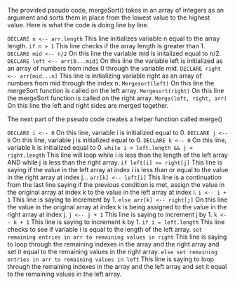 The provided pseudo code, mergeSort() takes in an array of integers as an argument and sorts them in place from the lowest value to the highest value. Here is what the code is doing line by line.

`DECLARE n <-- arr.length` This line initializes variable n equal to the array length.
`if n > 1` This line checks if the array length is greater than 1.
`DECLARE mid <-- n/2` On this line the variable mid is initalized equal to n/2.
`DECLARE left <-- arr[0...mid]` On this line the variable left is initialized as an array of numbers from index 0 through the variable mid.
`DECLARE right <-- arr[mid...n]` This line is initializing variable right as an array of numbers from mid through the index n.
`Mergesort(left)` On this line the mergeSort function is called on the left array.
`Mergesort(right)` On this line the mergeSort function is called on the right array.
`Merge(left, right, arr)` On this line the left and right sides are merged together.


The next part of the pseudo code creates a helper function called merge()


`DECLARE i <-- 0` On this line, variable i is initialized equal to 0.
`DECLARE j <-- 0` On this line, variable j is initialized equal to 0.
`DECLARE k <-- 0` On this line, variable k is initialized equal to 0.
`while i < left.length && j < right.length` This line will loop while i is less than the length of the left array AND while j is less than the right array.
`if left[i] <= right[j]` This line is saying if the value in the left array at index i is less than or equal to the value in the right array at index j...
`arr[k] <-- left[i]` This line is a continuation from the last line saying if the previous condition is met, assign the value in the original array at index k to the value in the left array at index i.
`i <-- i + 1` This line is saying to increment by 1.
`else arr[k] <-- right[j]` On this line the value in the original array at index k is being assigned to the value in the right array at index j.
`j <-- j + 1` This line is saying to increment j by 1.
`k <-- k + 1` This line is saying to increment k by 1.
`if i = left.length` This line checks to see if variable i is equal to the length of the left array.
`set remaining entries in arr to remaining values in right` This line is saying to loop through the remaining indexes in the array and the right array and set it equal to the remaining values in the right array.
`else set remaining entries in arr to remaining values in left` This line is saying to loop through the remaining indexes in the array and the left array and set it equal to the remaining values in the left array.


